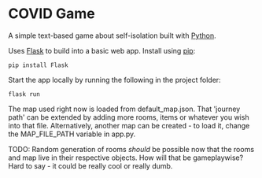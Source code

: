 # COVID Game

A simple text-based game about self-isolation built with [Python](https://www.python.org/downloads/).

Uses [Flask](https://palletsprojects.com/p/flask/) to build into a basic web app. Install using [pip](https://pip.pypa.io/en/stable/quickstart/):

```
pip install Flask
```

Start the app locally by running the following in the project folder:

```
flask run
```

The map used right now is loaded from default_map.json. That 'journey path' can be extended by adding more rooms, items or whatever you wish into that file. Alternatively, another map can be created - to load it, change the MAP_FILE_PATH variable in app.py.

TODO: Random generation of rooms *should* be possible now that the rooms and map live in their respective objects. How will that be gameplaywise? Hard to say - it could be really cool or really dumb.